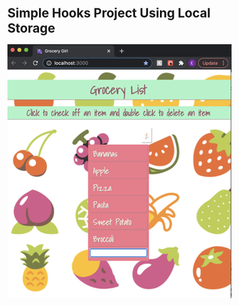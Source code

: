 <h1>Simple Hooks Project Using Local Storage</h1>
<img src='./src/images/newlist.png' alt='website' />